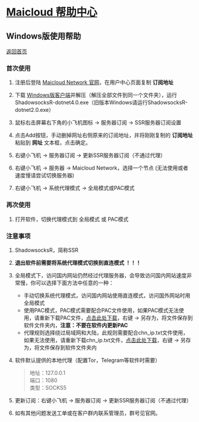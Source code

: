# [Maicloud 帮助中心](/README.md)

## Windows版使用帮助
[返回首页](/README.md)

### 首次使用
1. 注册后登陆 [Maicloud Network 官网](http://www.maicloud.cc/)，在用户中心页面复制 **订阅地址**

2. 下载 [Windows版客户端](https://static.maicloud.vip/download/ssr.zip)并解压（解压全部文件到同一个文件夹），运行ShadowsocksR-dotnet4.0.exe（旧版本Windows请运行ShadowsocksR-dotnet2.0.exe）

3. 鼠标右击屏幕右下角的小飞机图标 → 服务器订阅 → SSR服务器订阅设置

4. 点击Add按钮，手动删掉网址右侧原来的订阅地址，并将刚刚复制的 **订阅地址** 粘贴到 **网址** 文本框，点击确定。

5. 右键小飞机 → 服务器订阅 → 更新SSR服务器订阅（不通过代理）

6. 右键小飞机 → 服务器 → Maicloud Network，选择一个节点 (无法使用或者速度慢请尝试切换服务器)

7. 右键小飞机 → 系统代理模式 → 全局模式或PAC模式

### 再次使用
1. 打开软件，切换代理模式到 全局模式 或 PAC模式

### 注意事项
1. ShadowsocksR，简称SSR

2. **退出软件前需要将系统代理模式切换到直连模式 ！！！**

3. 全局模式下，访问国内网站仍然经过代理服务器，会导致访问国内网站速度非常慢，你可以选择下面方法中任意的一种：
    - 手动切换系统代理模式，访问国内网站使用直连模式，访问国外网站时用全局模式
    - 使用PAC模式，PAC模式需要配合PAC文件使用，如果PAC模式无法使用，请重新下载PAC文件，[点击此处下载](https://static.maicloud.vip/download/pac.txt)，右键 → 另存为，将文件保存到软件文件夹内，**注意：不要在软件内更新PAC**
    - 代理规则选择绕过局域网和大陆，此规则需要配合chn_ip.txt文件使用，如果无法使用，请重新下载chn_ip.txt文件，[点击此处下载](https://static.maicloud.vip/download/chn_ip.txt)，右键 → 另存为，将文件保存到软件文件夹内

4. 软件默认提供的本地代理（配置Tor，Telegram等软件时需要）
    > 地址：127.0.0.1  
    > 端口：1080  
    > 类型：SOCKS5  
    
5. 更新订阅：右键小飞机 → 服务器订阅 → 更新SSR服务器订阅（不通过代理） 

6. 如有其他问题发送工单或在客户群内联系管理员，群号见官网。
